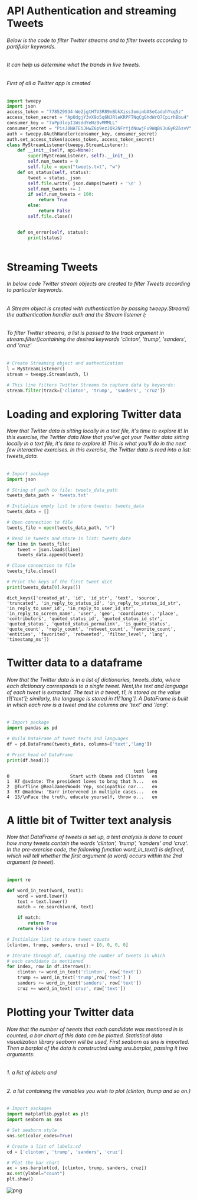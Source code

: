 # API Authentication and streaming Tweets
###### Below is the code to filter Twitter streams and to filter tweets according to partifular keywords. 
###### It can help us determine what the trands in live tweets. 
###### First of all a Twitter app is created 


```python
import tweepy
import json 
access_token = "778529934-We2jgtHTV3R89nBbkXiss3ominbASeCadohYcq5z"
access_token_secret = "ApOdgjY3vX9o5q6NJRleKRPFTNqCgGhdWrQ7CpirhBbu4"
consumer_key = "7aPp3lopI1WsddYeNz9vMMMLL"
consumer_secret = "PisJ0NATEiJHwZ6p9ezJQk2NFrYjdNuwjFu9WqBVJuGyRZ6svV" 
auth = tweepy.OAuthHandler(consumer_key, consumer_secret)
auth.set_access_token(access_token, access_token_secret)
class MyStreamListener(tweepy.StreamListener):
    def __init__(self, api=None):
        super(MyStreamListener, self).__init__()
        self.num_tweets = 0
        self.file = open("tweets.txt", "w")
    def on_status(self, status):
        tweet = status._json
        self.file.write( json.dumps(tweet) + '\n' )
        self.num_tweets += 1
        if self.num_tweets < 100:
            return True
        else:
            return False
        self.file.close()


    def on_error(self, status):
        print(status)
    


```

# Streaming Tweets
###### In below code Twitter stream objects are created to filter Tweets according to particular keywords. 
###### A Stream object is created with authentication by passing tweepy.Stream() the authentication handler auth and the Stream listener l;
###### To filter Twitter streams, a list is passed to the track argument in stream.filter()containing the desired keywords 'clinton', 'trump', 'sanders', and 'cruz'



```python
# Create Streaming object and authentication
l = MyStreamListener()
stream = tweepy.Stream(auth, l)

# This line filters Twitter Streams to capture data by keywords:
stream.filter(track=['clinton', 'trump', 'sanders', 'cruz'])
```

# Loading and exploring Twitter data
###### Now that Twitter data is sitting locally in a text file, it's time to explore it! In this exercise, the Twitter data Now that you've got your Twitter data sitting locally in a text file, it's time to explore it! This is what you'll do in the next few interactive exercises. In this exercise, the Twitter data is read into a list: tweets_data.


```python
# Import package
import json

# String of path to file: tweets_data_path
tweets_data_path = 'tweets.txt'

# Initialize empty list to store tweets: tweets_data
tweets_data = []

# Open connection to file
tweets_file = open(tweets_data_path, "r")

# Read in tweets and store in list: tweets_data
for line in tweets_file:
    tweet = json.loads(line)
    tweets_data.append(tweet)

# Close connection to file
tweets_file.close()

# Print the keys of the first tweet dict
print(tweets_data[0].keys())

```

    dict_keys(['created_at', 'id', 'id_str', 'text', 'source', 'truncated', 'in_reply_to_status_id', 'in_reply_to_status_id_str', 'in_reply_to_user_id', 'in_reply_to_user_id_str', 'in_reply_to_screen_name', 'user', 'geo', 'coordinates', 'place', 'contributors', 'quoted_status_id', 'quoted_status_id_str', 'quoted_status', 'quoted_status_permalink', 'is_quote_status', 'quote_count', 'reply_count', 'retweet_count', 'favorite_count', 'entities', 'favorited', 'retweeted', 'filter_level', 'lang', 'timestamp_ms'])


# Twitter data to a dataframe
###### Now that the Twitter data is in a list of dictionaries, tweets_data, where each dictionary corresponds to a single tweet. Next,the text and language of each tweet is extracted. The text in a tweet, t1, is stored as the value t1['text']; similarly, the language is stored in t1['lang']. A DataFrame is built in which each row is a tweet and the columns are 'text' and 'lang'. 


```python
# Import package
import pandas as pd

# Build DataFrame of tweet texts and languages
df = pd.DataFrame(tweets_data, columns=['text','lang'])

# Print head of DataFrame
print(df.head())
```

                                                    text lang
    0                       Start with Obama and Clinton   en
    1  RT @svdate: The president loves to brag that h...   en
    2  @Turfline @RealJamesWoods Yep, sociopathic nar...   en
    3  RT @maddow: "Barr intervened in multiple cases...   en
    4  15/\nFace the truth, educate yourself, throw o...   en


# A little bit of Twitter text analysis
###### Now that DataFrame of tweets is set up, a text analysis is done to count how many tweets contain the words 'clinton', 'trump', 'sanders' and 'cruz'. In the pre-exercise code, the following function word_in_text() is defined, which will tell whether the first argument (a word) occurs within the 2nd argument (a tweet).


```python
import re

def word_in_text(word, text):
    word = word.lower()
    text = text.lower()
    match = re.search(word, text)

    if match:
        return True
    return False

```


```python
# Initialize list to store tweet counts
[clinton, trump, sanders, cruz] = [0, 0, 0, 0]

# Iterate through df, counting the number of tweets in which
# each candidate is mentioned
for index, row in df.iterrows():
    clinton += word_in_text('clinton', row['text'])
    trump += word_in_text('trump',row['text'] )
    sanders += word_in_text('sanders', row['text'])
    cruz += word_in_text('cruz', row['text'])
```

# Plotting your Twitter data
###### Now that the number of tweets that each candidate was mentioned in is counted, a bar chart of this data can be plotted. Statistical data visualization library seaborn will be used, First seaborn as sns is imported. Then a barplot of the data is constructed using sns.barplot, passing it two arguments:
###### 1.	a list of labels and
###### 2.	a list containing the variables you wish to plot (clinton, trump and so on.)


```python
# Import packages
import matplotlib.pyplot as plt
import seaborn as sns 

# Set seaborn style
sns.set(color_codes=True)

# Create a list of labels:cd
cd = ['clinton', 'trump', 'sanders', 'cruz']

# Plot the bar chart
ax = sns.barplot(cd, [clinton, trump, sanders, cruz])
ax.set(ylabel="count")
plt.show()


```


![png](output_12_0.png)



```python

```

